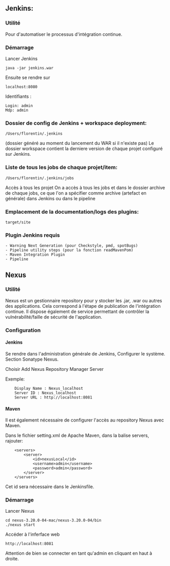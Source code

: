 ## Jenkins:
### Utilité
Pour d'automatiser le processus d'intégration continue.

### Démarrage
Lancer Jenkins

    java -jar jenkins.war
    
Ensuite se rendre sur 

    localhost:8080

Identifiants : 

    Login: admin
    Mdp: admin

### Dossier de config de Jenkins + workspace deployment:

	/Users/florentin/.jenkins
	
(dossier généré au moment du lancement du WAR si il n'existe pas)
Le dossier workspace contient la derniere version de chaque projet configuré sur Jenkins.

### Liste de tous les jobs de chaque projet/item:

	/Users/florentin/.jenkins/jobs
	
Accès à tous les projet
On a accès à tous les jobs et dans le dossier archive de chaque jobs, ce que l'on a spécifier comme archive (artefact en générale) dans Jenkins ou dans le pipeline

### Emplacement de la documentation/logs des plugins:

    target/site 
    
### Plugin Jenkins requis

    - Warning Next Generation (pour Checkstyle, pmd, spotBugs)
    - Pipeline utility steps (pour la fonction readMavenPom)
    - Maven Integration Plugin
    - Pipeline

## Nexus

### Utilité
Nexus est un gestionnaire repository pour y stocker les .jar, .war ou autres des applications. Cela correspond à l'étape de publication de l'intégration continue.
Il dispose également de service permettant de contrôler la vulnérabilité/faille de sécurité de l'application.

### Configuration 
#### Jenkins

Se rendre dans l'administration générale de Jenkins, Configurer le système.
Section Sonatype Nexus.

Choisir Add Nexus Repository Manager Server

Exemple: 
        
        Display Name : Nexus_localhost
        Server ID : Nexus_localhost
        Server URL : http://localhost:8081

#### Maven 

Il est également nécessaire de configurer l'accès au repository Nexus avec Maven.

Dans le fichier setting.xml de Apache Maven, dans la balise servers, rajouter:
        
        <servers>
            <server>
                <id>nexusLocal</id>
                <username>admin</username>
                <password>admin</password>
            </server>
        </servers>
        
Cet id sera nécessaire dans le Jenkinsfile.

### Démarrage
Lancer Nexus

    cd nexus-3.20.0-04-mac/nexus-3.20.0-04/bin
    ./nexus start
    
Accéder à l'inferface web
    
    http://localhost:8081
    
Attention de bien se connecter en tant qu'admin en cliquant en haut à droite.